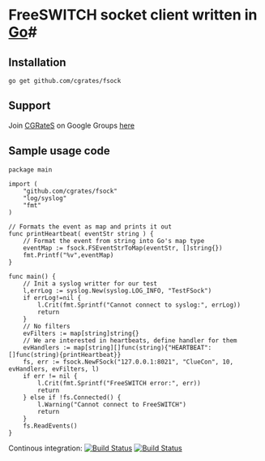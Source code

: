 # FreeSWITCH socket client written in [Go](http://cgrates.org/ "Go Website")#

## Installation ##

`go get github.com/cgrates/fsock`

## Support ##
Join [CGRateS](http://www.cgrates.org/ "CGRateS Website") on Google Groups [here](https://groups.google.com/forum/#!forum/cgrates "CGRateS on GoogleGroups")

## Sample usage code ##
```
package main

import (
    "github.com/cgrates/fsock"
    "log/syslog"
    "fmt"
)

// Formats the event as map and prints it out
func printHeartbeat( eventStr string ) {
    // Format the event from string into Go's map type
    eventMap := fsock.FSEventStrToMap(eventStr, []string{})
    fmt.Printf("%v",eventMap)
}

func main() {
    // Init a syslog writter for our test
    l,errLog := syslog.New(syslog.LOG_INFO, "TestFSock")
    if errLog!=nil {
        l.Crit(fmt.Sprintf("Cannot connect to syslog:", errLog))
        return
    }
    // No filters
    evFilters := map[string]string{}
    // We are interested in heartbeats, define handler for them
    evHandlers := map[string][]func(string){"HEARTBEAT": []func(string){printHeartbeat}}
    fs, err := fsock.NewFSock("127.0.0.1:8021", "ClueCon", 10, evHandlers, evFilters, l)
    if err != nil {
        l.Crit(fmt.Sprintf("FreeSWITCH error:", err))
		return
	} else if !fs.Connected() {
		l.Warning("Cannot connect to FreeSWITCH")
        return
    }
    fs.ReadEvents()
}
```

Continous integration: [![Build Status](https://goci.herokuapp.com/project/image/github.com/cgrates/fsock "Continous integration")](http://goci.me/project/github.com/cgrates/fsock) [![Build Status](https://secure.travis-ci.org/cgrates/fsock.png)](http://travis-ci.org/cgrates/fsock)

